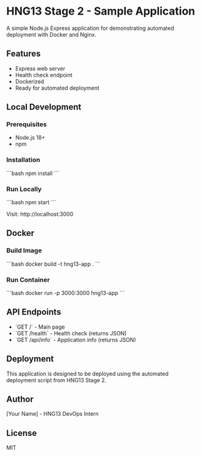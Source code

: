 # HNG13 Stage 2 - Sample Application

A simple Node.js Express application for demonstrating automated deployment with Docker and Nginx.

## Features
- Express web server
- Health check endpoint
- Dockerized
- Ready for automated deployment

## Local Development

### Prerequisites
- Node.js 18+
- npm

### Installation
\`\`\`bash
npm install
\`\`\`

### Run Locally
\`\`\`bash
npm start
\`\`\`

Visit: http://localhost:3000

## Docker

### Build Image
\`\`\`bash
docker build -t hng13-app .
\`\`\`

### Run Container
\`\`\`bash
docker run -p 3000:3000 hng13-app
\`\`\`

## API Endpoints

- \`GET /\` - Main page
- \`GET /health\` - Health check (returns JSON)
- \`GET /api/info\` - Application info (returns JSON)

## Deployment

This application is designed to be deployed using the automated deployment script from HNG13 Stage 2.

## Author
[Your Name] - HNG13 DevOps Intern

## License
MIT